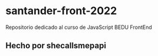 # santander-front-2022
Repositorio dedicado al curso de JavaScript BEDU FrontEnd
## Hecho por shecallsmepapi
